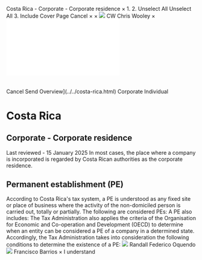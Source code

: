 Costa Rica - Corporate - Corporate residence
×
1.
2.
Unselect All
Unselect All
3.
Include Cover Page
Cancel
×
×
![](../../-/media/world-wide-tax-summaries/attachments/global---chris-wooley.ashx%3Frev=ac5e5f3223b34096b1afc2a6009c7320&revision=ac5e5f32-23b3-4096-b1af-c2a6009c7320&hash=859B7ADC84DC2CBEC9760E9E6EE7DE6D0A8BFCDF)
CW
Chris Wooley
×
![](corporate-residence.html)
######
Cancel
Send
Overview](../../costa-rica.html)
Corporate
Individual
# Costa Rica
## Corporate - Corporate residence
Last reviewed - 15 January 2025
In most cases, the place where a company is incorporated is regarded by Costa Rican authorities as the corporate residence.
## Permanent establishment (PE)
According to Costa Rica's tax system, a PE is understood as any fixed site or place of business where the activity of the non-domiciled person is carried out, totally or partially.
The following are considered PEs:
A PE also includes:
The Tax Administration also applies the criteria of the Organisation for Economic and Co-operation and Development (OECD) to determine when an entity can be considered a PE of a company in a determined state. Accordingly, the Tax Administration takes into consideration the following conditions to determine the existence of a PE:
![](../../-/media/world-wide-tax-summaries/costaricarandall-federico-oquendocosta-rica--randall-oquendojpg20240708095739494.ashx%3Frev=405635e892c846108cdf2cbb750b43c1&revision=405635e8-92c8-4610-8cdf-2cbb750b43c1&hash=AF6ED23D2AF091FFD748F947CAD442E5D2C5319E)
Randall Federico Oquendo
![](../../-/media/world-wide-tax-summaries/20230809133135116.ashx%3Frev=d60cb4f807bc4836915dfb1be4f2d262&revision=d60cb4f8-07bc-4836-915d-fb1be4f2d262&hash=7C2536AC53B3BB3B9ADA3C84F7DA8DFAD265CCC4)
Francisco Barrios
×
I understand